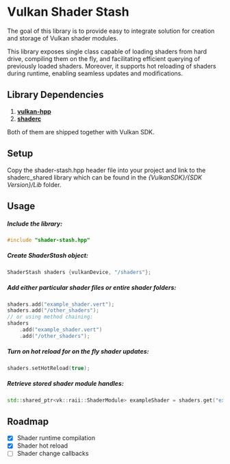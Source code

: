# Vulkan Shader Stash
The goal of this library is to provide easy to integrate solution for creation and storage of Vulkan shader modules.

This library exposes single class capable of loading shaders from hard drive, compiling them on the fly, and facilitating efficient querying of previously loaded shaders. Moreover, it supports hot reloading of shaders during runtime, enabling seamless updates and modifications.

## Library Dependencies
1. [**vulkan-hpp**](https://github.com/KhronosGroup/Vulkan-Hpp)
2. [**shaderc**](https://github.com/google/shaderc)

Both of them are shipped together with Vulkan SDK.

## Setup
Copy the shader-stash.hpp header file into your project and link to the shaderc_shared library which can be found in the *{VulkanSDK}/{SDK Version}/Lib* folder.

## Usage

##### Include the library:
```c++
#include "shader-stash.hpp"
```
##### Create ShaderStash object:
```c++
ShaderStash shaders {vulkanDevice, "/shaders"};
```
##### Add either particular shader files or entire shader folders:
```c++
shaders.add("example_shader.vert");
shaders.add("/other_shaders");
// or using method chaining:
shaders
    .add("example_shader.vert")
    .add("/other_shaders");
```

##### Turn on hot reload for on the fly shader updates:
```c++
shaders.setHotReload(true);
```

##### Retrieve stored shader module handles:
```c++
std::shared_ptr<vk::raii::ShaderModule> exampleShader = shaders.get("example_shader.vert");
```

## Roadmap
* [x] Shader runtime compilation
* [x] Shader hot reload
* [ ] Shader change callbacks